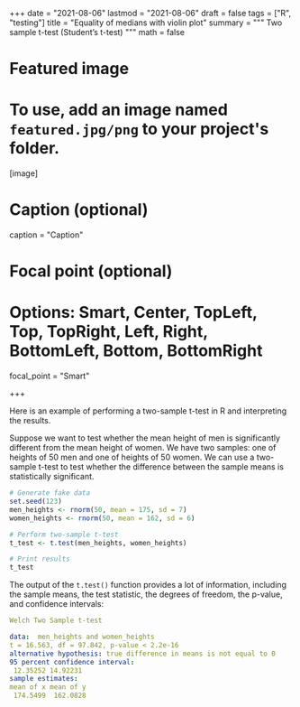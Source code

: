 +++
date = "2021-08-06"
lastmod = "2021-08-06"
draft = false
tags = ["R", "testing"]
title = "Equality of medians with violin plot"
summary = """
Two sample t-test (Student’s t-test) 
"""
math = false

# Featured image
# To use, add an image named `featured.jpg/png` to your project's folder. 
[image]
  # Caption (optional)
  caption = "Caption"
  
  # Focal point (optional)
  # Options: Smart, Center, TopLeft, Top, TopRight, Left, Right, BottomLeft, Bottom, BottomRight
  focal_point = "Smart"

+++

Here is an example of performing a two-sample t-test in R and interpreting the results.

Suppose we want to test whether the mean height of men is significantly different from the mean height of women. We have two samples: one of heights of 50 men and one of heights of 50 women. We can use a two-sample t-test to test whether the difference between the sample means is statistically significant.

```r
# Generate fake data
set.seed(123)
men_heights <- rnorm(50, mean = 175, sd = 7)
women_heights <- rnorm(50, mean = 162, sd = 6)

# Perform two-sample t-test
t_test <- t.test(men_heights, women_heights)

# Print results
t_test
```

The output of the `t.test()` function provides a lot of information, including the sample means, the test statistic, the degrees of freedom, the p-value, and confidence intervals:

```yaml
Welch Two Sample t-test

data:  men_heights and women_heights
t = 16.563, df = 97.842, p-value < 2.2e-16
alternative hypothesis: true difference in means is not equal to 0
95 percent confidence interval:
 12.35252 14.92231
sample estimates:
mean of x mean of y 
 174.5499  162.0828 
```

